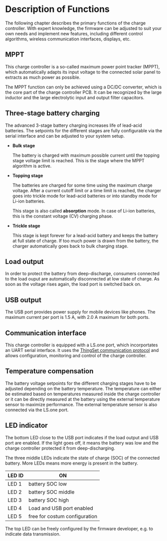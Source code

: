 # Description of Functions

The following chapter describes the primary functions of the charge controller. With expert knowledge, the firmware can be adjusted to suit your own needs and implement new features, including different control algorithms, wireless communication interfaces, displays, etc.

## MPPT

This charge controller is a so-called maximum power point tracker (MPPT), which automatically adapts its input voltage to the connected solar panel to extracts as much power as possible.

The MPPT function can only be achieved using a DC/DC converter, which is the core part of the charge controller PCB. It can be recognized by the large inductor and the large electrolytic input and output filter capacitors.

## Three-stage battery charging

The advanced 3-stage battery charging increases life of lead-acid batteries. The setpoints for the different stages are fully configurable via the serial interface and can be adjusted to your system setup.

- **Bulk stage**

  The battery is charged with maximum possible current until the topping stage voltage limit is reached. This is the stage where the MPPT algorithm is active.

- **Topping stage**

  The batteries are charged for some time using the maximum charge voltage. After a current cutoff limit or a time limit is reached, the charger goes into trickle mode for lead-acid batteries or into standby mode for Li-ion batteries.

  This stage is also called **absorption** mode. In case of Li-ion batteries, this is the constant voltage (CV) charging phase.

- **Trickle stage**

  This stage is kept forever for a lead-acid battery and keeps the battery at full state of charge. If too much power is drawn from the battery, the charger automatically goes back to bulk charging stage.

## Load output

In order to protect the battery from deep-discharge, consumers connected to the load ouput are automatically disconnected at low state of charge. As soon as the voltage rises again, the load port is switched back on.

## USB output

The USB port provides power supply for mobile devices like phones. The maximum current per port is 1.5 A, with 2.0 A maximum for both ports.

## Communication interface

This charge controller is equipped with a LS.one port, which incorportates an UART serial interface. It uses the [ThingSet communication protocol](https://libre.solar/thingset/) and allows configuration, monitoring and control of the charge controller.

## Temperature compensation

The battery voltage setpoints for the different charging stages have to be adjusted depending on the battery temperature. The temperature can either be estimated based on temperatures measured inside the charge controller or it can be directly measured at the battery using the external temperature sensor to maximize performance. The external temperature sensor is also connected via the LS.one port.

## LED indicator

The bottom LED close to the USB port indicates if the load output and USB port are enabled. If the light goes off, it means the battery was low and the charge controller protected it from deep-discharging.

The three middle LEDs indicate the state of charge (SOC) of the connected battery. More LEDs means more energy is present in the battery.

| LED ID | ON                            | 
|--------|-------------------------------| 
| LED 1  | battery SOC low               | 
| LED 2  | battery SOC middle            | 
| LED 3  | battery SOC high              | 
| LED 4  | Load and USB port enabled     | 
| LED 5  | free for costum configuration | 



The top LED can be freely configured by the firmware developer, e.g. to indicate data transmission.
